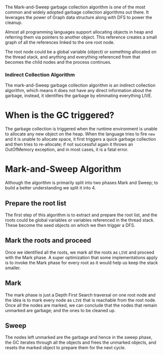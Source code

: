 The Mark-and-Sweep garbage collection algorithm is one of the most common and widely adopted garbage collection algorithms out there. It leverages the power of Graph data structure along with DFS to power the cleanup.

Almost all programming languages support allocating objects in heap and referring them via pointers to another object. This reference creates a small graph of all the references linked to the one root node.

The root node could be a global variable (object) or something allocated on the thread stack, and anything and everything referenced from that becomes the child nodes and the process continues.

### Indirect Collection Algorithm

The mark-and-Sweep garbage collection algorithm is an indirect collection algorithm, which means it does not have any direct information about the garbage, instead, it identifies the garbage by eliminating everything LIVE.

# When is the GC triggered?

The garbage collection is triggered when the runtime environment is unable to allocate any new object on the heap. When the language tries to fire `new` and it is unable to allocate space, it first triggers a quick garbage collection and then tries to re-allocate; if not successful again it throws an OutOfMemory exception, and in most cases, it is a fatal error.

# Mark-and-Sweep Algorithm

Although the algorithm is primarily split into two phases Mark and Sweep; to build a better understanding we split it into 4.

## Prepare the root list

The first step of this algorithm is to extract and prepare the root list, and the roots could be global variables or variables referenced in the thread stack. These become the seed objects on which we then trigger a DFS.

## Mark the roots and proceed

Once we identified all the roots, we mark all the roots as `LIVE` and proceed with the Mark phase. A super optimization that some implementations apply is to invoke the Mark phase for every root as it would help us keep the stack smaller.

## Mark

The mark phase is just a Depth First Search traversal on one root node and the idea is to mark every node as `LIVE` that is reachable from the root node. Once all the nodes are marked, we can conclude that the nodes that remain unmarked are garbage; and the ones to be cleaned up.

## Sweep

The nodes left unmarked are the garbage and hence in the sweep phase, the GC iterates through all the objects and frees the unmarked objects, and resets the marked object to prepare them for the next cycle.